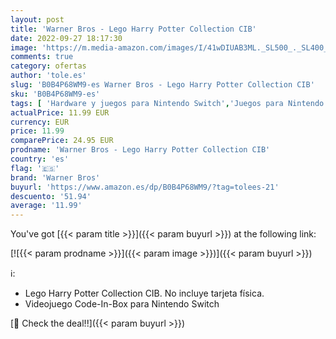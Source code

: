 ```yaml
---
layout: post
title: 'Warner Bros - Lego Harry Potter Collection CIB'
date: 2022-09-27 18:17:30
image: 'https://m.media-amazon.com/images/I/41wDIUAB3ML._SL500_._SL400_.jpg'
comments: true
category: ofertas
author: 'tole.es'
slug: 'B0B4P68WM9-es Warner Bros - Lego Harry Potter Collection CIB'
sku: 'B0B4P68WM9-es'
tags: [ 'Hardware y juegos para Nintendo Switch','Juegos para Nintendo Switch','Videojuegos','lego','warner bros','🇪🇸', ]
actualPrice: 11.99 EUR
currency: EUR
price: 11.99
comparePrice: 24.95 EUR
prodname: 'Warner Bros - Lego Harry Potter Collection CIB'
country: 'es'
flag: '🇪🇸'
brand: 'Warner Bros'
buyurl: 'https://www.amazon.es/dp/B0B4P68WM9/?tag=tolees-21'
descuento: '51.94'
average: '11.99'
---
```


You've got [{{< param title >}}]({{< param buyurl >}}) at the following link:

[![{{< param prodname >}}]({{< param image >}})]({{< param buyurl >}})

ℹ️:

- Lego Harry Potter Collection CIB. No incluye tarjeta física.
- Videojuego Code-In-Box para Nintendo Switch

[🛒 Check the deal!!]({{< param buyurl >}})

